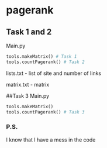 # pagerank
## Task 1 and 2
Main.py
```python
tools.makeMatrix() # Task 1
tools.countPagerank() # Task 2
```
lists.txt - list of site and number of links

matrix.txt - matrix

##Task 3
Main.py 
```python
tools.makeMatrix()
tools.countPagerank() # Task 3
```

### P.S. 
I know that I have a mess in the code